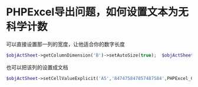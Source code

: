 # PHPExcel导出问题，如何设置文本为无科学计数

可以直接设置那一列的宽度，让他适合你的数字长度
```php
$objActSheet->getColumnDimension('B')->setAutoSize(true);  $objActSheet->getColumnDimension('A')->setWidth(30);
```
也可以把该列的设置成文档
```php
$objActSheet->setCellValueExplicit('A5','847475847857487584',PHPExcel_Cell_DataType::TYPE_STRING);
```